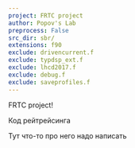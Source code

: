 ```yaml
---
project: FRTC project
author: Popov's Lab
preprocess: False
src_dir: sbr/
extensions: f90
exclude: drivencurrent.f
exclude: typdsp_ext.f
exclude: lhcd2017.f
exclude: debug.f
exclude: saveprofiles.f
---
```


FRTC project!

Код рейтрейсинга

Тут что-то про него надо написать